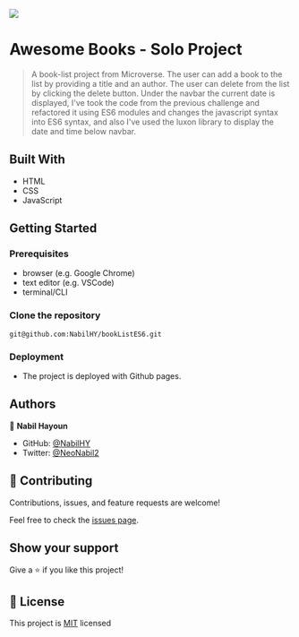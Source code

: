 ![](https://img.shields.io/badge/Microverse-blueviolet)

# Awesome Books - Solo Project

> A book-list project from Microverse. The user can add a book to the list by providing a title and an author. The user can delete from the list by clicking the delete button. Under the navbar the current date is displayed, I've took the code from the previous challenge and refactored it using ES6 modules and changes the javascript syntax into ES6 syntax, and also I've used the luxon library to display the date and time below navbar.

## Built With

- HTML
- CSS
- JavaScript


## Getting Started


### Prerequisites
- browser (e.g. Google Chrome)
- text editor (e.g. VSCode)
- terminal/CLI

### Clone the repository

```
git@github.com:NabilHY/bookListES6.git
```

### Deployment

- The project is deployed with Github pages.



## Authors

👤 **Nabil Hayoun**

- GitHub: [@NabilHY](https://github.com/NabilHY)
- Twitter: [@NeoNabil2](https://twitter.com/NeoNabil2)

## 🤝 Contributing

Contributions, issues, and feature requests are welcome!

Feel free to check the [issues page](../../issues/).

## Show your support

Give a ⭐️ if you like this project!


## 📝 License

This project is [MIT](./MIT.md) licensed